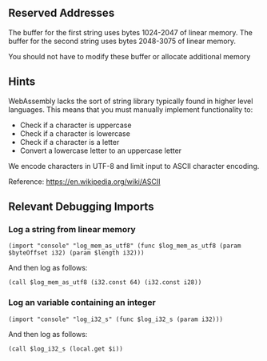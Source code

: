 ## Reserved Addresses

The buffer for the first string uses bytes 1024-2047 of linear memory.
The buffer for the second string uses bytes 2048-3075 of linear memory.

You should not have to modify these buffer or allocate additional memory

## Hints

WebAssembly lacks the sort of string library typically found in higher level languages. This means that you must manually implement functionality to:

- Check if a character is uppercase
- Check if a character is lowercase
- Check if a character is a letter
- Convert a lowercase letter to an uppercase letter

We encode characters in UTF-8 and limit input to ASCII character encoding.

Reference: https://en.wikipedia.org/wiki/ASCII

## Relevant Debugging Imports

### Log a string from linear memory

```wasm
(import "console" "log_mem_as_utf8" (func $log_mem_as_utf8 (param $byteOffset i32) (param $length i32)))
```

And then log as follows:

```wasm
(call $log_mem_as_utf8 (i32.const 64) (i32.const i28))
```

### Log an variable containing an integer

```wasm
(import "console" "log_i32_s" (func $log_i32_s (param i32)))
```

And then log as follows:

```wasm
(call $log_i32_s (local.get $i))
```
